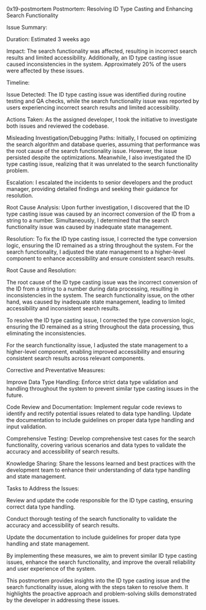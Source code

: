 0x19-postmortem
Postmortem: Resolving ID Type Casting and Enhancing Search Functionality

Issue Summary:

Duration: Estimated 3 weeks ago

Impact: The search functionality was affected, resulting in incorrect search results and limited accessibility. Additionally, an ID type casting issue caused inconsistencies in the system. Approximately 20% of the users were affected by these issues.

Timeline:

Issue Detected: The ID type casting issue was identified during routine testing and QA checks, while the search functionality issue was reported by users experiencing incorrect search results and limited accessibility.

Actions Taken: As the assigned developer, I took the initiative to investigate both issues and reviewed the codebase.

Misleading Investigation/Debugging Paths: Initially, I focused on optimizing the search algorithm and database queries, assuming that performance was the root cause of the search functionality issue. However, the issue persisted despite the optimizations. Meanwhile, I also investigated the ID type casting issue, realizing that it was unrelated to the search functionality problem.

Escalation: I escalated the incidents to senior developers and the product manager, providing detailed findings and seeking their guidance for resolution.

Root Cause Analysis: Upon further investigation, I discovered that the ID type casting issue was caused by an incorrect conversion of the ID from a string to a number. Simultaneously, I determined that the search functionality issue was caused by inadequate state management.

Resolution: To fix the ID type casting issue, I corrected the type conversion logic, ensuring the ID remained as a string throughout the system. For the search functionality, I adjusted the state management to a higher-level component to enhance accessibility and ensure consistent search results.

Root Cause and Resolution:

The root cause of the ID type casting issue was the incorrect conversion of the ID from a string to a number during data processing, resulting in inconsistencies in the system. The search functionality issue, on the other hand, was caused by inadequate state management, leading to limited accessibility and inconsistent search results.

To resolve the ID type casting issue, I corrected the type conversion logic, ensuring the ID remained as a string throughout the data processing, thus eliminating the inconsistencies.

For the search functionality issue, I adjusted the state management to a higher-level component, enabling improved accessibility and ensuring consistent search results across relevant components.

Corrective and Preventative Measures:

Improve Data Type Handling: Enforce strict data type validation and handling throughout the system to prevent similar type casting issues in the future.

Code Review and Documentation: Implement regular code reviews to identify and rectify potential issues related to data type handling. Update the documentation to include guidelines on proper data type handling and input validation.

Comprehensive Testing: Develop comprehensive test cases for the search functionality, covering various scenarios and data types to validate the accuracy and accessibility of search results.

Knowledge Sharing: Share the lessons learned and best practices with the development team to enhance their understanding of data type handling and state management.

Tasks to Address the Issues:

Review and update the code responsible for the ID type casting, ensuring correct data type handling.

Conduct thorough testing of the search functionality to validate the accuracy and accessibility of search results.

Update the documentation to include guidelines for proper data type handling and state management.

By implementing these measures, we aim to prevent similar ID type casting issues, enhance the search functionality, and improve the overall reliability and user experience of the system.

This postmortem provides insights into the ID type casting issue and the search functionality issue, along with the steps taken to resolve them. It highlights the proactive approach and problem-solving skills demonstrated by the developer in addressing these issues.
